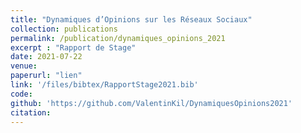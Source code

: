 ```yaml
---
title: "Dynamiques d’Opinions sur les Réseaux Sociaux"
collection: publications
permalink: /publication/dynamiques_opinions_2021
excerpt : "Rapport de Stage"
date: 2021-07-22
venue:
paperurl: "lien"
link: '/files/bibtex/RapportStage2021.bib'
code: 
github: 'https://github.com/ValentinKil/DynamiquesOpinions2021'
citation:
---
```


